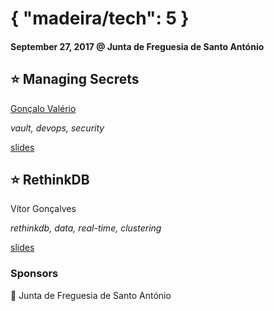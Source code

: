 # { "madeira/tech": 5 }
#### September 27, 2017 @ Junta de Freguesia de Santo António

## ⭐ Managing Secrets
[Gonçalo Valério](https://github.com/dethos)

_vault, devops, security_

[slides](https://static.ovalerio.net/presentations/managing-secrets/)

## ⭐ RethinkDB
Vítor Gonçalves

_rethinkdb, data, real-time, clustering_

[slides](https://docs.google.com/presentation/d/1I-Xpsf4zNSfT52ZQXBy1bNXI_25CqOqsu3qUgmKajOY/)

### Sponsors
🏢 Junta de Freguesia de Santo António
